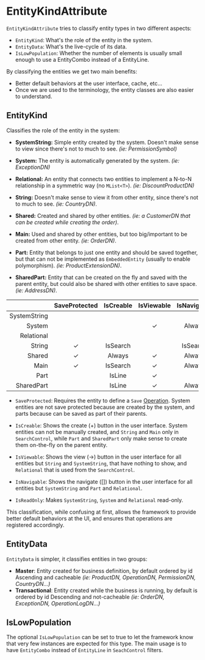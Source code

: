 # EntityKindAttribute

`EntityKindAttribute` tries to classify entity types in two different aspects:

* `EntityKind`:  What's the role of the entity in the system. 
* `EntityData`:  What's the live-cycle of its data. 
* `IsLowPopulation`: Whether the number of elements is usually small enough to use a EntityCombo instead of a EntityLine. 

By classifying the entities we get two main benefits: 

* Better default behaviors at the user interface, cache, etc...
* Once we are used to the terminology, the entity classes are also easier to understand.

## EntityKind

Classifies the role of the entity in the system: 

* **SystemString:** Simple entity created by the system. Doesn't make sense to view since there's not to much to see. *(ie: PermissionSymbol)*

* **System:** The entity is automatically generated by the system. *(ie: ExceptionDN)* 

* **Relational:** An entity that connects two entities to implement a N-to-N relationship in a symmetric way (no `MList<T>`). *(ie: DiscountProductDN)* 

* **String:** Doesn't make sense to view it from other entity, since there's not to much to see. *(ie: CountryDN)*.

* **Shared:** Created and shared by other entities. *(ie: a CustomerDN that can be created while creating the order)*.  

* **Main:** Used and shared by other entities, but too big/important to be created from other entity. *(ie: OrderDN)*.  

* **Part:** Entity that belongs to just one entity and should be saved together, but that can not be implemented as `EmbeddedEntity` (usually to enable polymorphism). *(ie: ProductExtensionDN)*.

* **SharedPart:** Entity that can be created on the fly and saved with the parent entity, but could also be shared with other entities to save space. *(ie: AddressDN)*.

|               |SaveProtected	|IsCreable    |	IsViewable	|IsNavigable| IsReadOnly
|--------------:|:-------------:|:-----------:|:-----------:|:---------:|:-----------:
| SystemString	|	            | 	          |      	    |	        | ✓
| System	    |	            | 	          |✓            |Always	    | ✓
| Relational	|	            | 	          |             |     	    | ✓
| String	    |✓	            | IsSearch    |	            |IsSearch	| 
| Shared	    |✓	            | Always	  |✓	        |Always	    | 
| Main	        |✓	            | IsSearch    |✓	        |Always	    | 
| Part	        |	            | IsLine	  |✓	        |    	    | 
| SharedPart	|	            | IsLine	  |✓	        |Always	    | 

* `SaveProtected`: Requires the entity to define a `Save` [Operation](../Signum.Engine/Operations.md). System entities are not save protected because are created by the system, and parts because can be saved as part of their parents. 

* `IsCreable`: Shows the create (+) button in the user interface. System entities can not be manually created, and `String` and `Main` only in `SearchControl`, while `Part` and `SharedPart` only make sense to create them on-the-fly on the parent entity. 

* `IsViewable`: Shows the view (->) button in the user interface for all entities but `String` and `SystemString`, that have nothing to show, and `Relational` that is used from the `SearchControl`. 

* `IsNavigable`: Shows the navigate ([]) button in the user interface for all entities but `SystemString` and `Part` and `Relational`. 

* `IsReadOnly`: Makes `SystemString`, `System` and `Relational` read-only. 


This classification, while confusing at first, allows the framework to provide better default behaviors at the UI, and ensures that operations are registered accordingly.  

## EntityData
`EntityData` is simpler, it classifies entities in two groups: 

* **Master**: Entity created for business definition, by default ordered by id Ascending and cacheable *(ie: ProductDN, OperationDN, PermissionDN, CountryDN...)*
* **Transactional**: Entity created while the business is running, by default is ordered by id Descending and not-cacheable *(ie: OrderDN, ExceptionDN, OperationLogDN...)*

## IsLowPopulation
The optional `IsLowPopulation` can be set to true to let the framework know that very few instances are expected for this type. The main usage is to have `EntityCombo` instead of `EntityLine` in `SeachControl` filters. 